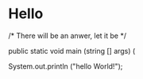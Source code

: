 # Hello

/* There will be an anwer, let it be */

public static void main (string [] args) (

System.out.println ("hello World!");


